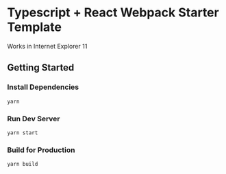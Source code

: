 # Typescript + React Webpack Starter Template

Works in Internet Explorer 11

## Getting Started

### Install Dependencies
```
yarn
```

### Run Dev Server
```
yarn start
```

### Build for Production
```
yarn build
```
